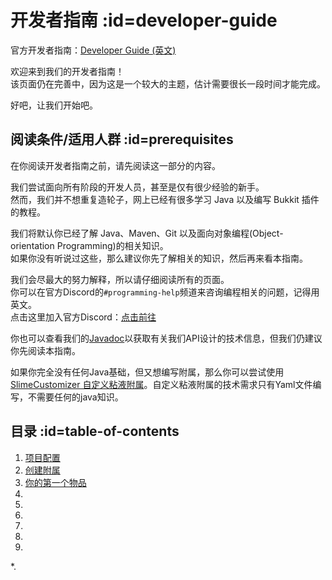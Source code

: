 # 开发者指南 :id=developer-guide

官方开发者指南：[Developer Guide (英文)](https://github.com/Slimefun/Slimefun4/wiki/Developer-Guide)

欢迎来到我们的开发者指南！  
该页面仍在完善中，因为这是一个较大的主题，估计需要很长一段时间才能完成。

好吧，让我们开始吧。

## 阅读条件/适用人群 :id=prerequisites

在你阅读开发者指南之前，请先阅读这一部分的内容。

我们尝试面向所有阶段的开发人员，甚至是仅有很少经验的新手。  
然而，我们并不想重复造轮子，网上已经有很多学习 Java 以及编写 Bukkit 插件的教程。

我们将默认你已经了解 Java、Maven、Git 以及面向对象编程(Object-orientation Programming)的相关知识。  
如果你没有听说过这些，那么建议你先了解相关的知识，然后再来看本指南。

我们会尽最大的努力解释，所以请仔细阅读所有的页面。  
你可以在官方Discord的`#programming-help`频道来咨询编程相关的问题，记得用英文。  
点击这里加入官方Discord：[点击前往](https://discord.gg/slimefun)

你也可以查看我们的[Javadoc](https://slimefun.github.io/javadocs)以获取有关我们API设计的技术信息，但我们仍建议你先阅读本指南。

如果你完全没有任何Java基础，但又想编写附属，那么你可以尝试使用[SlimeCustomizer 自定义粘液附属](https://slimefun-addons-wiki.guizhanss.cn/slime-customizer/)。自定义粘液附属的技术需求只有Yaml文件编写，不需要任何的java知识。

## 目录 :id=table-of-contents

1. [项目配置](/Developer-Guide-(1-Project-Setup))
2. [创建附属](/Developer-Guide-(2-Creating-the-Addon))
3. [你的第一个物品](/Developer-Guide-(3-Your-first-Item))
4. [](/)
5. [](/)
6. [](/)
7. [](/)
8. [](/)
9. [](/)

*. [](/)
